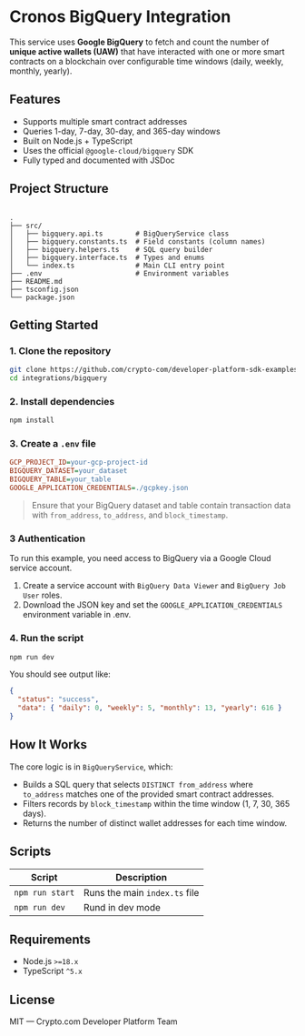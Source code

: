 # Cronos BigQuery Integration

This service uses **Google BigQuery** to fetch and count the number of **unique active wallets (UAW)** that have interacted with one or more smart contracts on a blockchain over configurable time windows (daily, weekly, monthly, yearly).

## Features

- Supports multiple smart contract addresses
- Queries 1-day, 7-day, 30-day, and 365-day windows
- Built on Node.js + TypeScript
- Uses the official `@google-cloud/bigquery` SDK
- Fully typed and documented with JSDoc

## Project Structure

```

.
├── src/
│   ├── bigquery.api.ts        # BigQueryService class
│   ├── bigquery.constants.ts  # Field constants (column names)
│   ├── bigquery.helpers.ts    # SQL query builder
│   ├── bigquery.interface.ts  # Types and enums
│   └── index.ts               # Main CLI entry point
├── .env                       # Environment variables
├── README.md
├── tsconfig.json
└── package.json

```

## Getting Started

### 1. Clone the repository

```bash
git clone https://github.com/crypto-com/developer-platform-sdk-examples.git
cd integrations/bigquery
```

### 2. Install dependencies

```bash
npm install
```

### 3. Create a `.env` file

```ini
GCP_PROJECT_ID=your-gcp-project-id
BIGQUERY_DATASET=your_dataset
BIGQUERY_TABLE=your_table
GOOGLE_APPLICATION_CREDENTIALS=./gcpkey.json
```

> Ensure that your BigQuery dataset and table contain transaction data with `from_address`, `to_address`, and `block_timestamp`.

### 3 Authentication

To run this example, you need access to BigQuery via a Google Cloud service account.

1. Create a service account with `BigQuery Data Viewer` and `BigQuery Job User` roles.
2. Download the JSON key and set the `GOOGLE_APPLICATION_CREDENTIALS` environment variable in .env.

### 4. Run the script

```bash
npm run dev
```

You should see output like:

```json
{
  "status": "success",
  "data": { "daily": 0, "weekly": 5, "monthly": 13, "yearly": 616 }
}
```

## How It Works

The core logic is in `BigQueryService`, which:

- Builds a SQL query that selects `DISTINCT from_address` where `to_address` matches one of the provided smart contract addresses.
- Filters records by `block_timestamp` within the time window (1, 7, 30, 365 days).
- Returns the number of distinct wallet addresses for each time window.

## Scripts

| Script          | Description                   |
| --------------- | ----------------------------- |
| `npm run start` | Runs the main `index.ts` file |
| `npm run dev`   | Rund in dev mode              |

## Requirements

- Node.js `>=18.x`
- TypeScript `^5.x`

## License

MIT — Crypto.com Developer Platform Team
